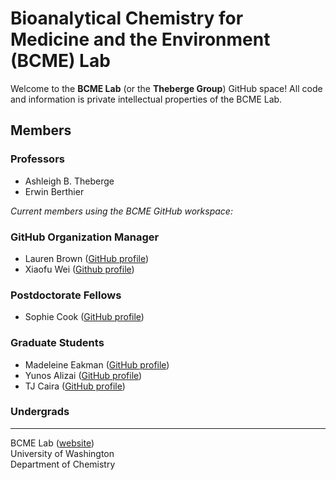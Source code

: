 # Bioanalytical Chemistry for Medicine and the Environment (BCME) Lab 
Welcome to the **BCME Lab** (or the **Theberge Group**)  GitHub space! All code and information is private intellectual properties of the BCME Lab.

## Members
### Professors
- Ashleigh B. Theberge
- Erwin Berthier  

*Current members using the BCME GitHub workspace:*  

### GitHub Organization Manager
- Lauren Brown ([GitHub profile](https://github.com/lgbrown1))
- Xiaofu Wei ([Github profile](https://github.com/xiaofunny-567))

### Postdoctorate Fellows
- Sophie Cook ([GitHub profile](https://github.com/srcook2))

### Graduate Students
- Madeleine Eakman ([GitHub profile](https://github.com/eakmanm))
- Yunos Alizai ([GitHub profile](https://github.com/myalizai))
- TJ Caira ([GitHub profile](https://github.com/tcaira))

### Undergrads
> 

___

BCME Lab ([website](https://depts.washington.edu/bcmelab/))  
University of Washington  
Department of Chemistry  

